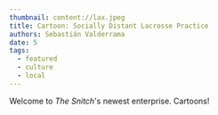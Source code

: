 ```yaml
---
thumbnail: content://lax.jpeg
title: Cartoon: Socially Distant Lacrosse Practice
authors: Sebastián Valderrama
date: 5
tags:
  - featured
  - culture
  - local
---
```


Welcome to *The Snitch*'s newest enterprise. Cartoons!
